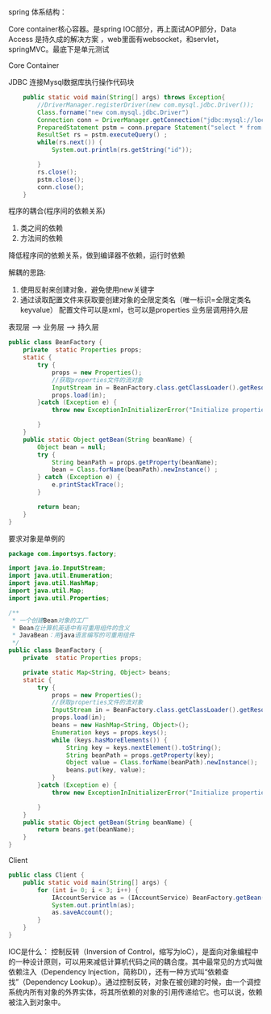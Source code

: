 spring 体系结构：

Core container核心容器。是spring IOC部分，再上面试AOP部分，Data Access 是持久成的解决方案 ，web里面有websocket，和servlet，springMVC。最底下是单元测试

Core Container

JDBC 连接Mysql数据库执行操作代码块
```java
    public static void main(String[] args) throws Exception{
        //DriverManager.registerDriver(new com.mysql.jdbc.Driver());
        Class.forname("new com.mysql.jdbc.Driver")
        Connection conn = DriverManager.getConnection("jdbc:mysql://localhost:3306/store", "root","123");
        PreparedStatement pstm = conn.prepare Statement("select * from account");
        ResultSet rs = pstm.executeQuery() ;
        while(rs.next()) {
            System.out.println(rs.getString("id"));

        }
        rs.close();
        pstm.close();
        conn.close();
    }
```
程序的耦合(程序间的依赖关系)
1. 类之间的依赖
2. 方法间的依赖

降低程序间的依赖关系，做到编译器不依赖，运行时依赖

解耦的思路:
1. 使用反射来创建对象，避免使用new关键字
2. 通过读取配置文件来获取要创建对象的全限定类名（唯一标识=全限定类名keyvalue）
配置文件可以是xml，也可以是properties
业务层调用持久层

表现层 --> 业务层 --> 持久层
```java
public class BeanFactory {
    private  static Properties props;
    static {
        try {
            props = new Properties();
            //获取properties文件的流对象
            InputStream in = BeanFactory.class.getClassLoader().getResourceAsStream("bean.properties");
            props.load(in);
        }catch (Exception e) {
            throw new ExceptionInInitializerError("Initialize properties error");

        }
    }
    public static Object getBean(String beanName) {
        Object bean = null;
        try {
            String beanPath = props.getProperty(beanName);
            bean = Class.forName(beanPath).newInstance() ;
        } catch (Exception e) {
            e.printStackTrace();
        }

        return bean;
    }
}
```

要求对象是单例的

```java
package com.importsys.factory;

import java.io.InputStream;
import java.util.Enumeration;
import java.util.HashMap;
import java.util.Map;
import java.util.Properties;

/**
 * 一个创建Bean对象的工厂
 * Bean在计算机英语中有可重用组件的含义
 * JavaBean：用java语言编写的可重用组件
 */
public class BeanFactory {
    private  static Properties props;

    private static Map<String, Object> beans;
    static {
        try {
            props = new Properties();
            //获取properties文件的流对象
            InputStream in = BeanFactory.class.getClassLoader().getResourceAsStream("bean.properties");
            props.load(in);
            beans = new HashMap<String, Object>();
            Enumeration keys = props.keys();
            while (keys.hasMoreElements()) {
                String key = keys.nextElement().toString();
                String beanPath = props.getProperty(key);
                Object value = Class.forName(beanPath).newInstance();
                beans.put(key, value);
            }
        }catch (Exception e) {
            throw new ExceptionInInitializerError("Initialize properties error");

        }
    }
    public static Object getBean(String beanName) {
        return beans.get(beanName);
    }
}
```
Client
```java
public class Client {
    public static void main(String[] args) {
        for (int i= 0; i < 3; i++) {
            IAccountService as = (IAccountService) BeanFactory.getBean("accountService");
            System.out.println(as);
            as.saveAccount();
        }
    }
}
```

IOC是什么：
控制反转（Inversion of Control，缩写为IoC），是面向对象编程中的一种设计原则，可以用来减低计算机代码之间的耦合度。其中最常见的方式叫做依赖注入（Dependency Injection，简称DI），还有一种方式叫“依赖查找”（Dependency Lookup）。通过控制反转，对象在被创建的时候，由一个调控系统内所有对象的外界实体，将其所依赖的对象的引用传递给它。也可以说，依赖被注入到对象中。